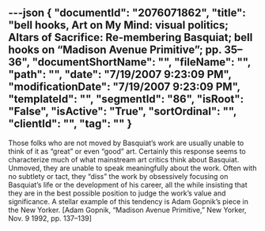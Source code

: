 ---json
{
  "documentId": "2076071862",
  "title": "bell hooks, Art on My Mind: visual politics; Altars of Sacrifice: Re-membering Basquiat; bell hooks on “Madison Avenue Primitive”; pp. 35–36",
  "documentShortName": "",
  "fileName": "",
  "path": "",
  "date": "7/19/2007 9:23:09 PM",
  "modificationDate": "7/19/2007 9:23:09 PM",
  "templateId": "",
  "segmentId": "86",
  "isRoot": "False",
  "isActive": "True",
  "sortOrdinal": "",
  "clientId": "",
  "tag": ""
}
---

Those folks who are not moved by Basquiat’s work are usually unable to think of it as “great” or even “good” art. Certainly this response seems to characterize much of what mainstream art critics think about Basquiat. Unmoved, they are unable to speak meaningfully about the work. Often with no subtlety or tact, they “diss” the work by obsessively focusing on Basquiat’s life or the development of his career, all the while insisting that they are in the best possible position to judge the work’s value and significance. A stellar example of this tendency is Adam Gopnik’s piece in the New Yorker. [Adam Gopnik, “Madison Avenue Primitive,” New Yorker, Nov. 9 1992, pp. 137–139]
